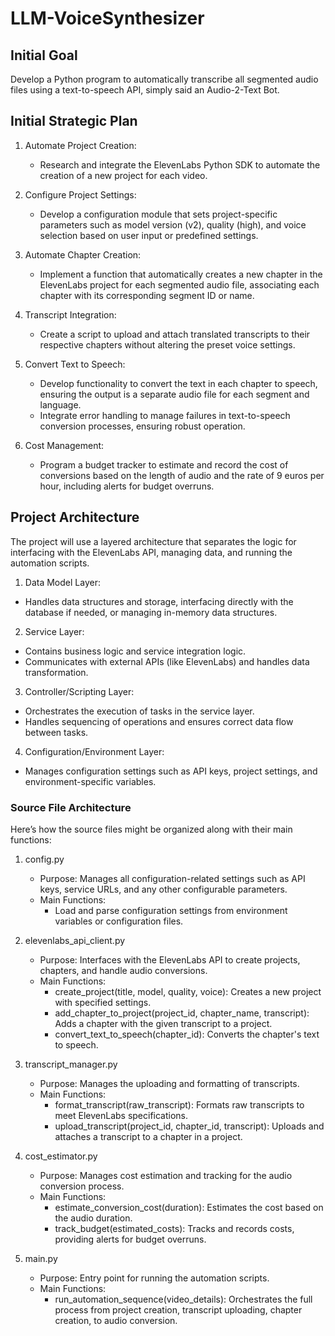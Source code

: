 # LLM-VoiceSynthesizer

## Initial Goal 

Develop a Python program to automatically transcribe all segmented audio files using a text-to-speech API, simply said an Audio-2-Text Bot.

## Initial Strategic Plan

1. Automate Project Creation:
    - Research and integrate the ElevenLabs Python SDK to automate the creation of a new project for each video.

2. Configure Project Settings:
    - Develop a configuration module that sets project-specific parameters such as model version (v2), quality (high), and voice selection based on user input or predefined settings.

3. Automate Chapter Creation:
    - Implement a function that automatically creates a new chapter in the ElevenLabs project for each segmented audio file, associating each chapter with its corresponding segment ID or name.

5. Transcript Integration:
    - Create a script to upload and attach translated transcripts to their respective chapters without altering the preset voice settings.

6. Convert Text to Speech:
    - Develop functionality to convert the text in each chapter to speech, ensuring the output is a separate audio file for each segment and language.
    - Integrate error handling to manage failures in text-to-speech conversion processes, ensuring robust operation.

7. Cost Management:
    - Program a budget tracker to estimate and record the cost of conversions based on the length of audio and the rate of 9 euros per hour, including alerts for budget overruns.

## Project Architecture

The project will use a layered architecture that separates the logic for interfacing with the ElevenLabs API, managing data, and running the automation scripts.

1. Data Model Layer:

 - Handles data structures and storage, interfacing directly with the database if needed, or managing in-memory data structures.

2. Service Layer:

- Contains business logic and service integration logic.
- Communicates with external APIs (like ElevenLabs) and handles data transformation.

3. Controller/Scripting Layer:

- Orchestrates the execution of tasks in the service layer.
- Handles sequencing of operations and ensures correct data flow between tasks.

4. Configuration/Environment Layer:

- Manages configuration settings such as API keys, project settings, and environment-specific variables.

### Source File Architecture

Here’s how the source files might be organized along with their main functions:

1. config.py

    - Purpose: Manages all configuration-related settings such as API keys, service URLs, and any other configurable parameters.
    - Main Functions:
        - Load and parse configuration settings from environment variables or configuration files.

2. elevenlabs_api_client.py

    - Purpose: Interfaces with the ElevenLabs API to create projects, chapters, and handle audio conversions.
    - Main Functions:
        - create_project(title, model, quality, voice): Creates a new project with specified settings.
        - add_chapter_to_project(project_id, chapter_name, transcript): Adds a chapter with the given transcript to a project.
        - convert_text_to_speech(chapter_id): Converts the chapter's text to speech.

3. transcript_manager.py

    - Purpose: Manages the uploading and formatting of transcripts.
    - Main Functions:
        - format_transcript(raw_transcript): Formats raw transcripts to meet ElevenLabs specifications.
        - upload_transcript(project_id, chapter_id, transcript): Uploads and attaches a transcript to a chapter in a project.

4. cost_estimator.py

    - Purpose: Manages cost estimation and tracking for the audio conversion process.
    - Main Functions:
        - estimate_conversion_cost(duration): Estimates the cost based on the audio duration.
        - track_budget(estimated_costs): Tracks and records costs, providing alerts for budget overruns.

5. main.py

    - Purpose: Entry point for running the automation scripts.
    - Main Functions:
       - run_automation_sequence(video_details): Orchestrates the full process from project creation, transcript uploading, chapter creation, to audio conversion.


